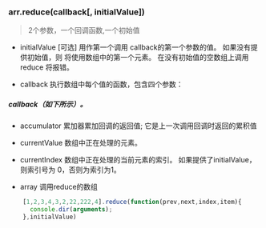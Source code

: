 ### arr.reduce(callback[, initialValue])

>    2个参数，一个回调函数,一个初始值

-    initialValue
  [可选] 用作第一个调用 callback的第一个参数的值。 如果没有提供初始值，则  将使用数组中的第一个元素。 在没有初始值的空数组上调用 reduce 将报错。
  
-   callback
    执行数组中每个值的函数，包含四个参数：
 

#####   callback（如下所示）。
 -  accumulator
    累加器累加回调的返回值; 它是上一次调用回调时返回的累积值 
    
 -   currentValue
    数组中正在处理的元素。
    
 -  currentIndex
    数组中正在处理的当前元素的索引。 如果提供了initialValue，则索引号为    0，否则为索引为1。
    
 - array
    调用reduce的数组
 

``` javascript
	[1,2,3,4,3,2,22,222,4].reduce(function(prev,next,index,item){
	  console.dir(arguments);
	},initialValue)
```
